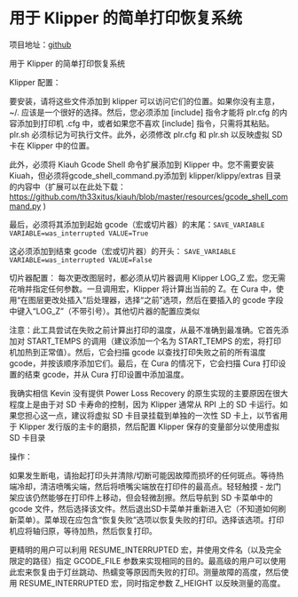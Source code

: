 # 用于 Klipper 的简单打印恢复系统

项目地址：[github](https://github.com/The--Captain/plr-klipper)

用于 Klipper 的简单打印恢复系统

Klipper 配置：

要安装，请将这些文件添加到 klipper 可以访问它们的位置。如果你没有主意，~/. 应该是一个很好的选择。然后，您必须添加 [include] 指令才能将 plr.cfg 的内容添加到打印机 .cfg 中，或者如果您不喜欢 [include] 指令，只需将其粘贴。
plr.sh 必须标记为可执行文件。此外，必须修改 plr.cfg 和 plr.sh 以反映虚拟 SD 卡在 Klipper 中的位置。

此外，必须将 Kiauh Gcode Shell 命令扩展添加到 Klipper 中。您不需要安装 Kiuah，但必须将gcode_shell_command.py添加到 klipper/klippy/extras 目录的内容中（扩展可以在此处下载：https://github.com/th33xitus/kiauh/blob/master/resources/gcode_shell_command.py )

最后，必须将其添加到起始 gcode（宏或切片器）的末尾：``SAVE_VARIABLE VARIABLE=was_interrupted VALUE=True``

这必须添加到结束 gcode（宏或切片器）的开头： ``SAVE_VARIABLE VARIABLE=was_interrupted VALUE=False``

切片器配置： 每次更改图层时，都必须从切片器调用 Klipper LOG_Z 宏。您无需花哨并指定任何参数。一旦调用宏，Klipper 将计算出当前的 Z。在 Cura 中，使用“在图层更改处插入”后处理器，选择“之前”选项，然后在要插入的 gcode 字段中键入“LOG_Z”（不带引号）。其他切片器的配置应类似

注意：此工具尝试在失败之前计算出打印的温度，从最不准确到最准确。它首先添加对 START_TEMPS 的调用（建议添加一个名为 START_TEMPS 的宏，将打印机加热到正常值）。然后，它会扫描 gcode 以查找打印失败之前的所有温度 gcode，并按该顺序添加它们。最后，在 Cura 的情况下，它会扫描 Cura 打印设置的结束 gcode，并从 Cura 打印设置中添加温度。

我确实相信 Kevin 没有提供 Power Loss Recovery 的原生实现的主要原因在很大程度上是由于对 SD 卡寿命的控制，因为 Klipper 通常从 RPI 上的 SD 卡运行。如果您担心这一点，建议将虚拟 SD 卡目录挂载到单独的一次性 SD 卡上，以节省用于 Klipper 发行版的主卡的磨损，然后配置 Klipper 保存的变量部分以使用虚拟 SD 卡目录

操作：

如果发生断电，请抬起打印头并清除/切断可能因故障而损坏的任何斑点。等待热端冷却，清洁喷嘴尖端，然后将喷嘴尖端放在打印件的最高点。轻轻触摸 - 龙门架应该仍然能够在打印件上移动，但会轻微刮擦。然后导航到 SD 卡菜单中的 gcode 文件，然后选择该文件。然后退出SD卡菜单并重新进入它（不知道如何刷新菜单）。菜单现在应包含“恢复失败”选项以恢复失败的打印。选择该选项。打印机应将轴归原，等待加热，然后恢复打印。

更精明的用户可以利用 RESUME_INTERRUPTED 宏，并使用文件名（以及完全限定的路径）指定 GCODE_FILE 参数来实现相同的目的。最高级的用户可以使用此宏来恢复由于灯丝跳动、热蠕变等原因而失败的打印。测量故障的高度，然后使用 RESUME_INTERRUPTED 宏，同时指定参数 Z_HEIGHT 以反映测量的高度。